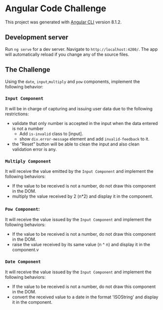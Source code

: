 # Angular Code Challenge

This project was generated with [Angular CLI](https://github.com/angular/angular-cli) version 8.1.2.

## Development server

Run `ng serve` for a dev server. Navigate to `http://localhost:4200/`. The app will automatically reload if you change any of the source files.

## The Challenge
Using the `date`, `input`,`multiply` and `pow` components, implement the following behavior:

### `Input Component`
It will be in charge of capturing and issuing user data due to the following restrictions:
* validate that only number is accepted in the input when the data entered is not a number
  *  Add `is-invalid` class to [input].
  * show `div.error-message` element and add `invalid-feedback` to it.
* the "Reset" button will be able to clean the input and also clean validation error is any.

### `Multiply Component`
It will receive the value emitted by the `Input Component` and implement the following behaviors:
* If the value to be received is not a number, do not draw this component in the DOM.
* multiply the value received by 2 (n*2) and display it in the component.


### `Pow Component`:
It will receive the value issued by the `Input Component` and implement the following behaviors:
* If the value to be received is not a number, do not draw this component in the DOM.
* raise the value received by its same value (n ^ n) and display it in the component.v

### `Date Component`
It will receive the value issued by the `Input Component` and implement the following behaviors:
* If the value to be received is not a number, do not draw this component in the DOM.
* convert the received value to a date in the format 'ISOString' and display it in the component.
